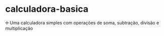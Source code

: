 # calculadora-basica
:heavy_division_sign: Uma calculadora simples com operações de soma, subtração, divisão e multiplicação
